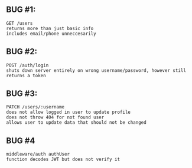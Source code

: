 ## BUG #1:
    GET /users
    returns more than just basic info
    includes email/phone unneccesarily

## BUG #2:
    POST /auth/login
    shuts down server entirely on wrong username/password, however still returns a token

## BUG #3:
    PATCH /users/:username
    does not allow logged in user to update profile
    does not throw 404 for not found user
    allows user to update data that should not be changed

## BUG #4
    middleware/auth authUser
    function decodes JWT but does not verify it

